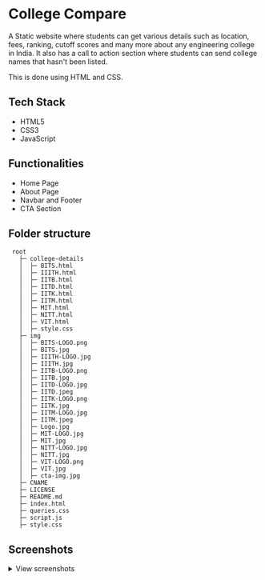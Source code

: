 # College Compare




A Static website where students can get various details such as location, fees, ranking, cutoff scores and many more about any engineering college in India. It also has a call to action section where students can send college names that hasn't been listed.

This is done using HTML and CSS.


## Tech Stack

- HTML5
- CSS3
- JavaScript

## Functionalities

- Home Page
- About Page
- Navbar and Footer
- CTA Section

## Folder structure
```
 root
   ├─ college-details
   │  ├─ BITS.html
   │  ├─ IIITH.html
   │  ├─ IITB.html
   │  ├─ IITD.html
   │  ├─ IITK.html
   │  ├─ IITM.html
   │  ├─ MIT.html
   │  ├─ NITT.html
   │  ├─ VIT.html
   │  ├─ style.css
   ├─ img
   │  ├─ BITS-LOGO.png
   │  ├─ BITS.jpg
   │  ├─ IIITH-LOGO.jpg
   │  ├─ IIITH.jpg
   │  ├─ IITB-LOGO.png
   │  ├─ IITB.jpg
   │  ├─ IITD-LOGO.jpg
   │  ├─ IITD.jpeg
   │  ├─ IITK-LOGO.png
   │  ├─ IITK.jpg
   │  ├─ IITM-LOGO.jpg
   │  ├─ IITM.jpeg
   │  ├─ Logo.jpg
   │  ├─ MIT-LOGO.jpg
   │  ├─ MIT.jpg
   │  ├─ NITT-LOGO.jpg
   │  ├─ NITT.jpg
   │  ├─ VIT-LOGO.png
   │  ├─ VIT.jpg
   │  ├─ cta-img.jpg 
   ├─ CNAME
   ├─ LICENSE
   ├─ README.md
   ├─ index.html
   ├─ queries.css
   ├─ script.js
   ├─ style.css
```

## Screenshots

<details>
  <summary>View screenshots</summary>
  <br>
  <h3 align="center">Landing Page (Desktop)</h3>
  <p align="center">
    <a href="https://ibb.co/4NTKT91"><img src="https://i.ibb.co/GP2n2BH/Image-2.jpg" alt="Landing Page (Desktop)" border="0"></a>
  </p>
  
  <h3 align="center">Page for different Colleges (Desktop)</h3>
  <p align="center">
    <a href="https://ibb.co/fGtD4yr"><img src="https://i.ibb.co/M5pBMtP/Image-1.jpg" alt="Page for different Colleges (Desktop)" border="0"></a>
  </p>
  
  <h3 align="center">Landing Page(Mobile)</h3>
  <p align="center">
    <a href="https://ibb.co/0CWnhD0"><img src="https://i.ibb.co/McjgM2z/Image-5.jpg" alt="Landing Page(Mobile)" border="0"></a>
  </p>
  
  <h3 align="center">Page for different Colleges(Mobile)</h3>
  <p align="center">
    <a href="https://ibb.co/mRc1C62"><img src="https://i.ibb.co/rQwTG4z/Image-6.jpg" alt="Page for different Colleges(Mobile)" border="0"></a>
  </p>
    
</details>
